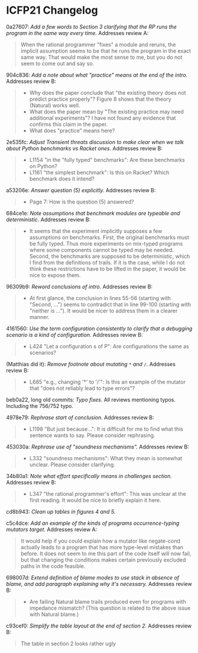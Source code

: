 ICFP21 Changelog
================

0a27607: *Add a few words to Section 3 clarifying that the RP runs the program in the same way every time.*
Addresses review A:
> When the rational programmer "fixes" a module and reruns, the implicit
> assumption seems to be that he runs the program in the exact same way. That
> would make the most sense to me, but you do not seem to come out and say so.


904c836: *Add a note about what "practice" means at the end of the intro.*
Addresses review B:
>  - Why does the paper conclude that "the existing theory does not predict
>    practice properly"?  Figure 8 shows that the theory (Natural) works well.
>  - What does the paper mean by "The existing practice may need additional
>    experiments"?  I have not found any evidence that confirms this claim in the
>    paper.
>  - What does "practice" means here?


2e535fc: *Adjust Transient threats discussion to make clear when we talk about Python benchmarks vs Racket ones.*
Addresses review B:
> - L1154 "in the "fully typed" benchmarks":  Are these benchmarks on Python?
> - L1161 "the simplest benchmark":  Is this on Racket?  Which benchmark
>   does it intend?


a53206e: *Answer question (5) explicitly.*
Addresses review B:
> - Page 7: How is the question (5) answered?


684ce1e: *Note assumptions that benchmark modules are typeable and deterministic.*
Addresses review B:
> - It seems that the experiment implicitly supposes a few assumptions on
>   benchmarks.  First, the original benchmarks must be fully typed.  Thus more
>   experiments on mix-typed programs where some components cannot be typed may be
>   needed.  Second, the benchmarks are supposed to be deterministic, which I find
>   from the definitions of trails.  If it is the case, while I do not think these
>   restrictions have to be lifted in the paper, it would be nice to expose them.


96309b9: *Reword conclusions of intro.*
Addresses review B:
>  - At first glance, the conclusion in lines 55-56 (starting with "Second, ...")
>    seems to contradict that in line 99-100 (starting with "neither is ...").  It would
>    be nicer to address them in a clearer manner.


4161560: *Use the term configuration consistently to clarify that a debugging scenario is a kind of configuration.*
Addresses review B:
> - L424 "Let a configuration s of P":  Are configurations the same as scenarios?


(Matthias did it): *Remove footnote about mutating `*` and `/`.*
Addresses review B:
> - L685 "e.g., changing '*' to '/'":  Is this an example of the mutator that
>   "does not reliably lead to type errors"?


beb0a22, long old commits: *Typo fixes.*
All reviews mentioning typos.
Including the 756/752 typo.


4978e79: *Rephrase start of conclusion.*
Addresses review B:
> - L1198 "But just because...":  It is difficult for me to find what this
>   sentence wants to say.  Please consider rephrasing.


453030a: *Rephrase use of "soundness mechanisms".*
Addresses review B:
> - L332 "soundness mechanisms":  What they mean is somewhat unclear.  Please
>   consider clarifying.


34b80a1: *Note what effort specifically means in challenges section.*
Addresses review B:
> - L347 "the rational programmer's effort": This was unclear at the first
>   reading.  It would be nice to briefly explain it here.


cd8b943: *Clean up tables in figures 4 and 5.*


c5c4dce: *Add an example of the kinds of programs occurrence-typing mutators target.*
Addresses review A:
> It would help if you could explain how a mutator like negate-cond actually
> leads to a program that has more type-level mistakes than before. It does not
> seem to me this part of the code itself will now fail, but that changing the
> conditions makes certain previously excluded paths in the code feasible.


698007d: *Extend definition of blame modes to use stack in absence of blame, and add paragraph explaining why it's necessary.*
Addresses review B:
> - Are failing Natural blame trails produced even for programs with impedance
>   mismatch?  (This question is related to the above issue with Natural blame.)


c93cef0: *Simplify the table layout at the end of section 2.*
Addresses review B:
> The table in section 2 looks rather ugly

